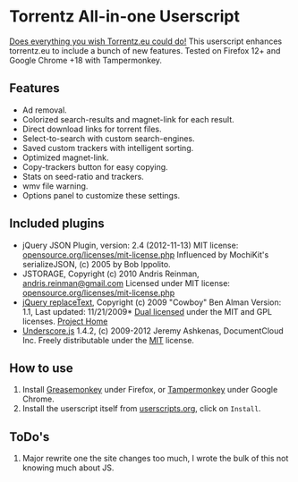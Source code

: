 Torrentz All-in-one Userscript
==============================

[Does everything you wish Torrentz.eu could do!](http://userscripts.org/scripts/show/125001)
This userscript enhances torrentz.eu to include a bunch of new features. Tested on Firefox 12+ and Google Chrome +18 with Tampermonkey.

Features
--------

* Ad removal.
* Colorized search-results and magnet-link for each result.
* Direct download links for torrent files.
* Select-to-search with custom search-engines.
* Saved custom trackers with intelligent sorting.
* Optimized magnet-link.
* Copy-trackers button for easy copying.
* Stats on seed-ratio and trackers.
* wmv file warning.
* Options panel to customize these settings.

Included plugins
----------------

* jQuery JSON Plugin, version: 2.4 (2012-11-13)
  MIT license: [opensource.org/licenses/mit-license.php](http://www.opensource.org/licenses/mit-license.php)
  Influenced by MochiKit's serializeJSON, (c) 2005 by Bob Ippolito.
* JSTORAGE, Copyright (c) 2010 Andris Reinman, andris.reinman@gmail.com
  Licensed under MIT license: [opensource.org/licenses/mit-license.php](http://www.opensource.org/licenses/mit-license.php)
* [jQuery replaceText](http://github.com/cowboy/jquery-replacetext/), Copyright (c) 2009 "Cowboy" Ben Alman
  Version: 1.1, Last updated: 11/21/2009*
  [Dual licensed](http://benalman.com/about/license/) under the MIT and GPL licenses.
  [Project Home](http://benalman.com/projects/jquery-replacetext-plugin/)
* [Underscore.js](http://underscorejs.org/) 1.4.2, (c) 2009-2012 Jeremy Ashkenas, DocumentCloud Inc.
  Freely distributable under the [MIT](http://www.opensource.org/licenses/mit-license.php) license.

How to use
----------

1. Install [Greasemonkey](https://addons.mozilla.org/en-US/firefox/addon/greasemonkey/) under Firefox, or [Tampermonkey](https://chrome.google.com/webstore/detail/dhdgffkkebhmkfjojejmpbldmpobfkfo) under Google Chrome.
2. Install the userscript itself from [userscripts.org](http://userscripts.org/scripts/show/125001), click on `Install`.

ToDo's
----------

1. Major rewrite one the site changes too much, I wrote the bulk of this not knowing much about JS.

